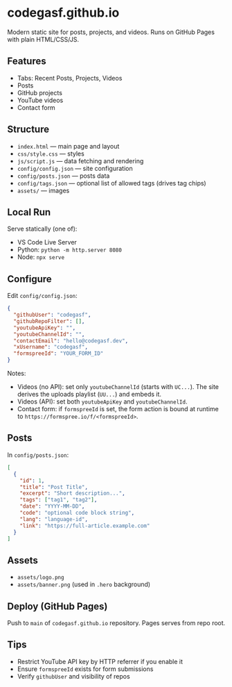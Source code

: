 # codegasf.github.io

Modern static site for posts, projects, and videos. Runs on GitHub Pages with plain HTML/CSS/JS.

## Features
- Tabs: Recent Posts, Projects, Videos
- Posts 
- GitHub projects
- YouTube videos
- Contact form

## Structure
- `index.html` — main page and layout
- `css/style.css` — styles
- `js/script.js` — data fetching and rendering
- `config/config.json` — site configuration
- `config/posts.json` — posts data
- `config/tags.json` — optional list of allowed tags (drives tag chips)
- `assets/` — images

## Local Run
Serve statically (one of):
- VS Code Live Server
- Python: `python -m http.server 8080`
- Node: `npx serve`

## Configure
Edit `config/config.json`:

```json
{
  "githubUser": "codegasf",
  "githubRepoFilter": [],
  "youtubeApiKey": "",
  "youtubeChannelId": "",
  "contactEmail": "hello@codegasf.dev",
  "xUsername": "codegasf",
  "formspreeId": "YOUR_FORM_ID"
}
```

Notes:
- Videos (no API): set only `youtubeChannelId` (starts with `UC...`). The site derives the uploads playlist (`UU...`) and embeds it.
- Videos (API): set both `youtubeApiKey` and `youtubeChannelId`.
- Contact form: if `formspreeId` is set, the form action is bound at runtime to `https://formspree.io/f/<formspreeId>`.

## Posts
In `config/posts.json`:

```json
[
  {
    "id": 1,
    "title": "Post Title",
    "excerpt": "Short description...",
    "tags": ["tag1", "tag2"],
    "date": "YYYY-MM-DD",
    "code": "optional code block string",
    "lang": "language-id",
    "link": "https://full-article.example.com"
  }
]
```

## Assets
- `assets/logo.png`
- `assets/banner.png` (used in `.hero` background)

## Deploy (GitHub Pages)
Push to `main` of `codegasf.github.io` repository. Pages serves from repo root.

## Tips
- Restrict YouTube API key by HTTP referrer if you enable it
- Ensure `formspreeId` exists for form submissions
- Verify `githubUser` and visibility of repos
